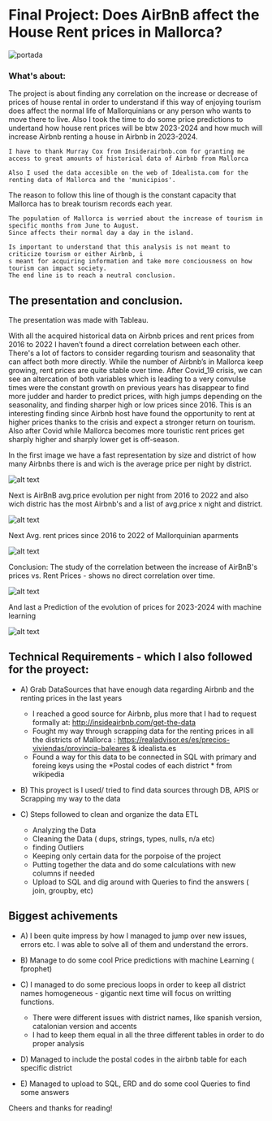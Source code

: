 # Final Project: Does AirBnB affect the House Rent prices in Mallorca?

![portada](./imagenes/Captura%20de%20Pantalla%202022-10-06%20a%20las%2019.27.50.png)


  ### What's about:

The project is about finding any correlation on the increase or decrease of prices of house rental in order to understand if this way of enjoying tourism does affect the normal life of Mallorquinians or any person who wants to move there to live. Also I took the time to do some price predictions to undertand how house rent prices will be btw 2023-2024 and how much will increase Airbnb renting a house in Airbnb in 2023-2024.

    I have to thank Murray Cox from Insiderairbnb.com for granting me access to great amounts of historical data of Airbnb from Mallorca
   
    Also I used the data accesible on the web of Idealista.com for the renting data of Mallorca and the 'municipios'.


The reason to follow this line of though is the constant capacity that Mallorca has to break tourism records each year.

    The population of Mallorca is worried about the increase of tourism in specific months from June to August. 
    Since affects their normal day a day in the island.
   
    Is important to understand that this analysis is not meant to criticize tourism or either Airbnb, i
    s meant for acquiring information and take more conciousness on how tourism can impact society. 
    The end line is to reach a neutral conclusion.



## The presentation and conclusion.

The presentation was made with Tableau. 

With all the acquired historical data on Airbnb prices and rent prices from 2016 to 2022 I haven’t found a direct correlation between each other. There's a lot of factors to consider regarding tourism and seasonality that can affect both more directly. While the number of Airbnb’s in Mallorca keep growing, rent prices are quite stable over time. After Covid_19 crisis, we can see an altercation of both variables which is leading to a very convulse times were the constant growth on previous years has disappear to find more judder and harder to predict prices, with high jumps depending on the seasonality, and finding sharper high or low prices since 2016. This is an interesting finding since Airbnb host have found the opportunity to rent at higher prices thanks to the crisis and expect a stronger return on tourism. Also after Covid while Mallorca becomes more touristic rent prices get sharply higher and sharply lower get is off-season.


In the first image we have a fast representation by size and district of how many Airbnbs there is and wich is the average price per night by district.

![alt text](./imagenes/Captura%20de%20pantalla%202023-01-31%20a%20las%2013.20.14.png "Mallorca AirBnB distribution and avg.pricexnight")
    
Next is AirBnB avg.price evolution per night from 2016 to 2022 and also wich distric has the most Airbnb's and a list of avg.price x night and district.

![alt text](./imagenes/Captura%20de%20pantalla%202023-01-31%20a%20las%2019.09.50.png "Mallorca AirBnB price evolution")

Next Avg. rent prices since 2016 to 2022 of Mallorquinian aparments 

![alt text](./imagenes/Captura%20de%20pantalla%202023-01-31%20a%20las%2013.22.55.png "Mallorca rent housing prices evolution")

Conclusion: The study of the correlation between the increase of AirBnB's prices vs. Rent Prices - shows no direct correlation over time.

![alt text](./imagenes/Captura%20de%20pantalla%202023-01-31%20a%20las%2013.23.09.png "Study of the correlation of prices")

And last a Prediction of the evolution of prices for 2023-2024 with machine learning

![alt text](./imagenes/Captura%20de%20pantalla%202023-01-31%20a%20las%2013.28.56.png "Prices prediction, Facebook Prophet")


## Technical Requirements - which I also followed for the proyect:

- A) Grab DataSources that have enough data regarding Airbnb and the renting prices in the last years
  - I reached a good source for Airbnb, plus more that I had to request formally at:  http://insideairbnb.com/get-the-data
  - Fought my way through scrapping data for the renting prices in all the districts of Mallorca : https://realadvisor.es/es/precios-viviendas/provincia-baleares & idealista.es
  - Found a way for this data to be connected in SQL with primary and foreing keys using the *Postal codes of each district * from wikipedia

- B) This proyect is I used/ tried to find data sources through DB, APIS or Scrapping my way to the data 

- C) Steps followed to clean and organize the data ETL
  - Analyzing the Data
  - Cleaning the Data ( dups, strings, types, nulls, n/a etc)
  - finding Outliers
  - Keeping only certain data for the porpoise of the project
  - Putting together the data and do some calculations with new columns if needed
  - Upload to SQL and dig around with Queries to find the answers ( join, groupby, etc)

## Biggest achivements

- A) I been quite impress by how I managed to jump over new issues, errors etc. I was able to solve all of them and understand the errors.
- B) Manage to do some cool Price predictions with machine Learning ( fprophet)
- C) I managed to do some precious loops in order to keep all district names homogeneous - gigantic next time will focus on writting functions.

    - There were different issues with district names, like spanish version, catalonian version and accents
    - I had to keep them equal in all the three different tables in order to do proper analysis

- D) Managed to include the postal codes in the airbnb table for each specific district
- E) Managed to upload to SQL, ERD and do some cool Queries to find some answers


Cheers and thanks for reading! 
